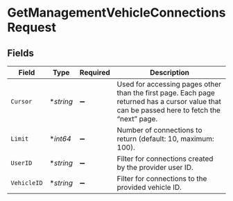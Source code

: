 # GetManagementVehicleConnectionsRequest


## Fields

| Field                                                                                                                                        | Type                                                                                                                                         | Required                                                                                                                                     | Description                                                                                                                                  |
| -------------------------------------------------------------------------------------------------------------------------------------------- | -------------------------------------------------------------------------------------------------------------------------------------------- | -------------------------------------------------------------------------------------------------------------------------------------------- | -------------------------------------------------------------------------------------------------------------------------------------------- |
| `Cursor`                                                                                                                                     | **string*                                                                                                                                    | :heavy_minus_sign:                                                                                                                           | Used for accessing pages other than the first page. Each page returned has a cursor value that can be passed here to fetch the “next” page.  |
| `Limit`                                                                                                                                      | **int64*                                                                                                                                     | :heavy_minus_sign:                                                                                                                           | Number of connections to return (default: 10, maximum: 100).                                                                                 |
| `UserID`                                                                                                                                     | **string*                                                                                                                                    | :heavy_minus_sign:                                                                                                                           | Filter for connections created by the provider user ID.                                                                                      |
| `VehicleID`                                                                                                                                  | **string*                                                                                                                                    | :heavy_minus_sign:                                                                                                                           | Filter for connections to the provided vehicle ID.                                                                                           |